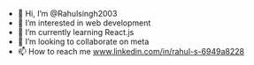 - 👋 Hi, I’m @Rahulsingh2003
- 👀 I’m interested in web development
- 🌱 I’m currently learning React.js
- 💞️ I’m looking to collaborate on meta
- 📫 How to reach me www.linkedin.com/in/rahul-s-6949a8228

<!---
Rahulsingh2003/Rahulsingh2003 is a ✨ special ✨ repository because its `README.md` (this file) appears on your GitHub profile.
You can click the Preview link to take a look at your changes.
--->

